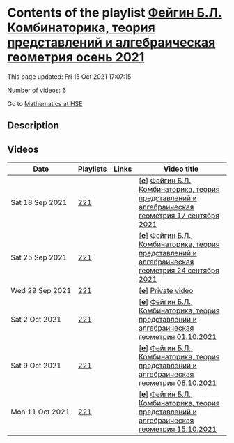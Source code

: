 # Contents of the playlist [Фейгин Б.Л.  Комбинаторика, теория представлений и алгебраическая геометрия осень 2021](https://www.youtube.com/playlist?list=PLq3E5oubNNoCRwPy-7ysuwTeYqp3Cj0gt)

This page updated: Fri 15 Oct 2021 17:07:15

Number of videos: [6](#videos)

Go to [Mathematics at HSE](../README.md)

## Description



## Videos

|Date|Playlists|Links|Video title|
|---|---|---|---|
| Sat&nbsp;18&nbsp;Sep&nbsp;2021 | [221](../playlists/221 "Фейгин Б.Л.  Комбинаторика, теория представлений и алгебраическая геометрия осень 2021") |  | [[**e**](https://studio.youtube.com/video/7ekDXK4TrU8/edit "Edit")] [Фейгин Б.Л.  Комбинаторика, теория представлений и алгебраическая геометрия  17 сентября 2021](https://www.youtube.com/watch?v=7ekDXK4TrU8&list=PLq3E5oubNNoCRwPy-7ysuwTeYqp3Cj0gt) |
| Sat&nbsp;25&nbsp;Sep&nbsp;2021 | [221](../playlists/221 "Фейгин Б.Л.  Комбинаторика, теория представлений и алгебраическая геометрия осень 2021") |  | [[**e**](https://studio.youtube.com/video/YovlzppwrkE/edit "Edit")] [Фейгин Б.Л.,  Комбинаторика, теория представлений и алгебраическая геометрия  24 сентября 2021](https://www.youtube.com/watch?v=YovlzppwrkE&list=PLq3E5oubNNoCRwPy-7ysuwTeYqp3Cj0gt) |
| Wed&nbsp;29&nbsp;Sep&nbsp;2021 | [221](../playlists/221 "Фейгин Б.Л.  Комбинаторика, теория представлений и алгебраическая геометрия осень 2021") |  | [[**e**](https://studio.youtube.com/video/YvQTLMdNzAM/edit "Edit")] [Private video](https://www.youtube.com/watch?v=YvQTLMdNzAM&list=PLq3E5oubNNoCRwPy-7ysuwTeYqp3Cj0gt "This video is private.") |
| Sat&nbsp;2&nbsp;Oct&nbsp;2021 | [221](../playlists/221 "Фейгин Б.Л.  Комбинаторика, теория представлений и алгебраическая геометрия осень 2021") |  | [[**e**](https://studio.youtube.com/video/uLIlRDV3PZM/edit "Edit")] [Фейгин Б.Л.,  Комбинаторика, теория представлений и алгебраическая геометрия  01.10.2021](https://www.youtube.com/watch?v=uLIlRDV3PZM&list=PLq3E5oubNNoCRwPy-7ysuwTeYqp3Cj0gt) |
| Sat&nbsp;9&nbsp;Oct&nbsp;2021 | [221](../playlists/221 "Фейгин Б.Л.  Комбинаторика, теория представлений и алгебраическая геометрия осень 2021") |  | [[**e**](https://studio.youtube.com/video/Dhqthekfops/edit "Edit")] [Фейгин Б.Л.,  Комбинаторика, теория представлений и алгебраическая геометрия  08.10.2021](https://www.youtube.com/watch?v=Dhqthekfops&list=PLq3E5oubNNoCRwPy-7ysuwTeYqp3Cj0gt) |
| Mon&nbsp;11&nbsp;Oct&nbsp;2021 | [221](../playlists/221 "Фейгин Б.Л.  Комбинаторика, теория представлений и алгебраическая геометрия осень 2021") |  | [[**e**](https://studio.youtube.com/video/bM-PZTlFYYQ/edit "Edit")] [Фейгин Б.Л.,  Комбинаторика, теория представлений и алгебраическая геометрия  15.10.2021](https://www.youtube.com/watch?v=bM-PZTlFYYQ&list=PLq3E5oubNNoCRwPy-7ysuwTeYqp3Cj0gt) |
